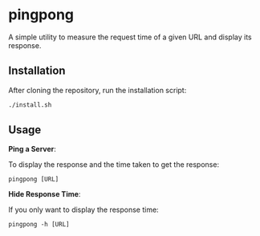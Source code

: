 # pingpong

A simple utility to measure the request time of a given URL and display its response.

## Installation

After cloning the repository, run the installation script:

```bash
./install.sh
```

## Usage

**Ping a Server**:

To display the response and the time taken to get the response:

```
pingpong [URL]
```

**Hide Response Time**:

If you only want to display the response time:

```
pingpong -h [URL]
```
